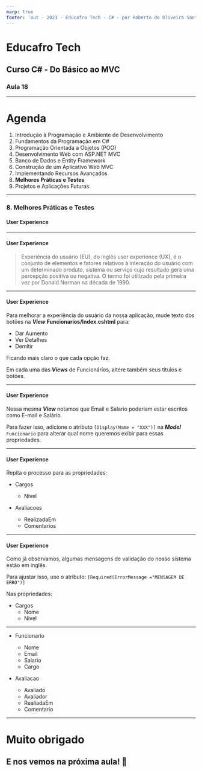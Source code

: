 ```yaml
---
marp: true
footer: 'out - 2023 - Educafro Tech - C# - por Roberto de Oliveira Santos'
---
```

<style>
section {
    justify-content: start;
}

img[alt$="<"] {
    float: left;
    margin-right: 2em;
    }

img[alt$="center"] {
    display: block;
    margin: 0 auto;
    }
</style>

<style scoped>section { justify-content: center; }</style>

# Educafro Tech
## Curso C# - Do Básico ao MVC
### Aula 18
---
# Agenda
1. Introdução à Programação e Ambiente de Desenvolvimento
2. Fundamentos da Programação em C#
3. Programação Orientada a Objetos (POO)
4. Desenvolvimento Web com ASP.NET MVC
5. Banco de Dados e Entity Framework
6. Construção de um Aplicativo Web MVC
7. Implementando Recursos Avançados
8. **Melhores Práticas e Testes**
9. Projetos e Aplicações Futuras

---
<style scoped>section { justify-content: center; }</style>

### 8. Melhores Práticas e Testes
#### User Experience

---

#### User Experience

> Experiência do usuário (EU), do inglês user experience (UX), é o conjunto de elementos e fatores relativos à interação do usuário com um determinado produto, sistema ou serviço cujo resultado gera uma percepção positiva ou negativa. O termo foi utilizado pela primeira vez por Donald Norman na década de 1990.

---

#### User Experience

Para melhorar a experiência do usuário da nossa aplicação, mude texto dos botões na ***View*** **Funcionarios/Index.cshtml** para: 

- Dar Aumento
- Ver Detalhes
- Demitir

Ficando mais claro o que cada opção faz.

Em cada uma das ***Views*** de Funcionários, altere também seus títulos e botões.

---

#### User Experience

Nessa mesma ***View*** notamos que Email e Salario poderiam estar escritos como E-mail e Salário.

Para fazer isso, adicione o atributo ```[Display(Name = "XXX")]``` na ***Model*** ```Funcionario``` para alterar qual nome queremos exibir para essas propriedades.

---

#### User Experience

Repita o processo para as propriedades:

- Cargos
    - Nivel

- Avaliacoes
    - RealizadaEm
    - Comentarios

---

#### User Experience

Como já observamos, algumas mensagens de validação do nosso sistema estão em inglês.

Para ajustar isso, use o atributo: ```[Required(ErrorMessage ="MENSAGEM DE ERRO")]```

Nas propriedades:

- Cargos
    - Nome
    - Nivel

---

- Funcionario
    - Nome
    - Email
    - Salario
    - Cargo

- Avaliacao
    - Avaliado
    - Avaliador
    - RealiadaEm
    - Comentario

---

<style scoped>section { justify-content: center; }</style>

# Muito obrigado
## E nos vemos na próxima aula! 👋




